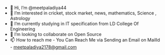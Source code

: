 - 👋 Hi, I’m @meetpaladiya44
- 👀 I’m interested in cricket, stock market, news, mathematics, Science , Astrology
- 🌱 I’m currently studying in IT specification from LD College Of Engineering
- 💞️ I’m looking to collaborate on Open Source
- 📫 How to reach me - You Can Reach Me via Sending an Email on MailId - meetpaladiya2178@gmail.com

<!---
meetpaladiya44/meetpaladiya44 is a ✨ special ✨ repository because its `README.md` (this file) appears on your GitHub profile.
You can click the Preview link to take a look at your changes.
--->
